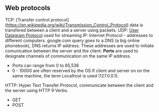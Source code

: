 ## Web protocols
TCP: [Transfer control protocol] (https://en.wikipedia.org/wiki/Transmission_Control_Protocol) data is transfered between a client and a server using packets.
UDP: [User Datagram Protocol](https://en.wikipedia.org/wiki/User_Datagram_Protocol) used for streaming
IP: Internet Protocol - addresses to different computers. google.com query goes to a DNS (a big online phonebook), DNS returns IP address. These addresses are used to initiate comunication between the server and the client.
**Ports** are used to designate channels of communication on the same IP address. 
- Ports can range from 0 to 65,536
- 0 - 10000 are often reserved by the OS
If client and server on on the same machine, the term Localhost is used (127.0.0.1).

HTTP: Hyper Text Transfer Protocol, communicate between the client and the server using HTTP 9 Verbs.
- GET
- POST
